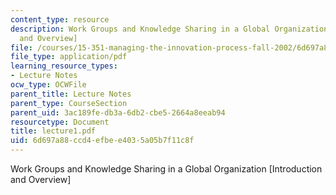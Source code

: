 ```yaml
---
content_type: resource
description: Work Groups and Knowledge Sharing in a Global Organization [Introduction
  and Overview]
file: /courses/15-351-managing-the-innovation-process-fall-2002/6d697a88ccd4efbee4035a05b7f11c8f_lecture1.pdf
file_type: application/pdf
learning_resource_types:
- Lecture Notes
ocw_type: OCWFile
parent_title: Lecture Notes
parent_type: CourseSection
parent_uid: 3ac189fe-db3a-6db2-cbe5-2664a8eeab94
resourcetype: Document
title: lecture1.pdf
uid: 6d697a88-ccd4-efbe-e403-5a05b7f11c8f
---
```

Work Groups and Knowledge Sharing in a Global Organization [Introduction and Overview]

